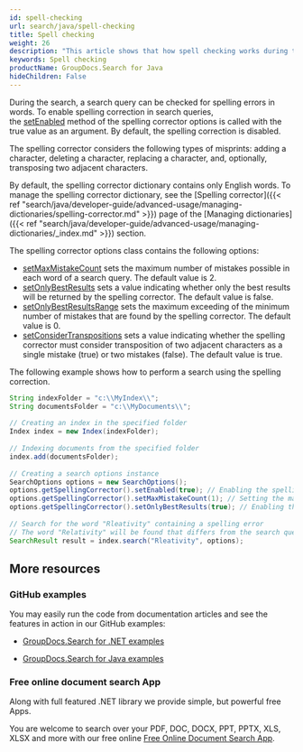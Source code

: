 ```yaml
---
id: spell-checking
url: search/java/spell-checking
title: Spell checking
weight: 26
description: "This article shows that how spell checking works during the search."
keywords: Spell checking
productName: GroupDocs.Search for Java
hideChildren: False
---
```

During the search, a search query can be checked for spelling errors in words. To enable spelling correction in search queries, the [setEnabled](https://reference.groupdocs.com/search/java/com.groupdocs.search.options/SpellingCorrectorOptions#setEnabled(boolean)) method of the spelling corrector options is called with the true value as an argument. By default, the spelling correction is disabled.

The spelling corrector considers the following types of misprints: adding a character, deleting a character, replacing a character, and, optionally, transposing two adjacent characters.

By default, the spelling corrector dictionary contains only English words. To manage the spelling corrector dictionary, see the [Spelling corrector]({{< ref "search/java/developer-guide/advanced-usage/managing-dictionaries/spelling-corrector.md" >}}) page of the [Managing dictionaries]({{< ref "search/java/developer-guide/advanced-usage/managing-dictionaries/_index.md" >}}) section.

The spelling corrector options class contains the following options:

*   [setMaxMistakeCount](https://reference.groupdocs.com/search/java/com.groupdocs.search.options/SpellingCorrectorOptions#setMaxMistakeCount(int)) sets the maximum number of mistakes possible in each word of a search query. The default value is 2.
*   [setOnlyBestResults](https://reference.groupdocs.com/search/java/com.groupdocs.search.options/SpellingCorrectorOptions#setOnlyBestResults(boolean)) sets a value indicating whether only the best results will be returned by the spelling corrector. The default value is false.
*   [setOnlyBestResultsRange](https://reference.groupdocs.com/search/java/com.groupdocs.search.options/SpellingCorrectorOptions#setOnlyBestResultsRange(byte)) sets the maximum exceeding of the minimum number of mistakes that are found by the spelling corrector. The default value is 0.
*   [setConsiderTranspositions](https://reference.groupdocs.com/search/java/com.groupdocs.search.options/SpellingCorrectorOptions#setConsiderTranspositions(boolean)) sets a value indicating whether the spelling corrector must consider transposition of two adjacent characters as a single mistake (true) or two mistakes (false). The default value is true.

The following example shows how to perform a search using the spelling correction.



```java
String indexFolder = "c:\\MyIndex\\";
String documentsFolder = "c:\\MyDocuments\\";
 
// Creating an index in the specified folder
Index index = new Index(indexFolder);
 
// Indexing documents from the specified folder
index.add(documentsFolder);
 
// Creating a search options instance
SearchOptions options = new SearchOptions();
options.getSpellingCorrector().setEnabled(true); // Enabling the spelling correction
options.getSpellingCorrector().setMaxMistakeCount(1); // Setting the maximum number of mistakes
options.getSpellingCorrector().setOnlyBestResults(true); // Enabling the option for only the best results of the spelling correction
 
// Search for the word "Rleativity" containing a spelling error
// The word "Relativity" will be found that differs from the search query in two transposed letters
SearchResult result = index.search("Rleativity", options);
```

## More resources

### GitHub examples

You may easily run the code from documentation articles and see the features in action in our GitHub examples:

*   [GroupDocs.Search for .NET examples](https://github.com/groupdocs-search/GroupDocs.Search-for-.NET)
    
*   [GroupDocs.Search for Java examples](https://github.com/groupdocs-search/GroupDocs.Search-for-Java)
    

### Free online document search App

Along with full featured .NET library we provide simple, but powerful free Apps.

You are welcome to search over your PDF, DOC, DOCX, PPT, PPTX, XLS, XLSX and more with our free online [Free Online Document Search App](https://products.groupdocs.app/search).
